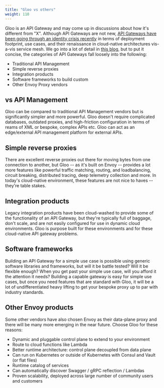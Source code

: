 ```yaml
---
title: "Gloo vs others"
weight: 110
---
```


Gloo is an API Gateway and may come up in discussions about how it's different from "X". Although API Gateways are not new, [API Gateways have been going through an identity crisis recently](https://medium.com/solo-io/api-gateways-are-going-through-an-identity-crisis-d1d833a313d7) in terms of deployment footprint, use cases, and their renaissance in cloud-native architectures vis-a-vis service mesh. We go into a lot of detail in [this blog](https://medium.com/solo-io/api-gateways-are-going-through-an-identity-crisis-d1d833a313d7), but to put it concise, the categories of API Gateways fall loosely into the following:

* Traditional API Management
* Simple reverse proxies
* Integration products
* Software frameworks to build custom
* Other Envoy Proxy vendors

## vs API Management

Gloo can be compared to traditional API Management vendors but is significantly simpler and more powerful. Gloo doesn't require complicated databases, outdated proxies, and high-friction configuration in terms of reams of XML or bespoke, complex APIs etc. Gloo can act as an edge/external API management platform for external APIs.

## Simple reverse proxies

There are excellent reverse proxies out there for moving bytes from one connection to another, but Gloo -- as it's built on Envoy -- provides a lot more features like powerful traffic matching, routing, and loadbalancing, circuit breaking, distributed tracing, deep telemetry collection and more. In today's cloud-native environment, these features are not nice to haves -- they're table stakes.

## Integration products

Legacy integration products have been cloud-washed to provide some of the functionality of an API Gateway, but they're typically full of baggage, don't scale, and are not easily configured for use in dynamic cloud environments. Gloo is purpose built for these environments and for these cloud-native API gateway problems.

## Software frameworks 

Building an API Gateway for a simple use case is possible using generic software libraries and frameworks, but will it be battle tested? Will it be flexible enough? When you get past your simple use case, will you afford it the attention it needs? Building a capable gateway is easy for simple use cases, but once you need features that are standard with Gloo, it will be a lot of undifferentiated heavy lifting to get your bespoke proxy up to par with industry standards.


## Other Envoy products

Some other vendors have also chosen Envoy as their data-plane proxy and there will be many more emerging in the near future. Choose Gloo for these reasons:

* Dynamic and pluggable control plane to extend to your environment
* Route to cloud functions like Lambda
* Better runtime architecture: control plane decoupled from data plane
* Can run on Kubernetes or outside of Kubernetes with Consul and Vault (or flat files)
* Runtime catalog of services
* Can automatically discover Swagger / gRPC reflection / Lambdas
* Proven scalability, deployed across large number of community users and customers
